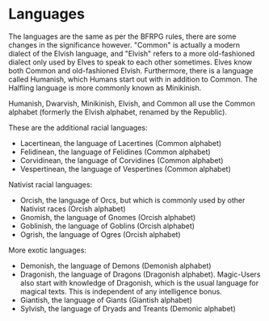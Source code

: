 Languages
=========
The languages are the same as per the BFRPG rules, there are some changes in the significance however. "Common" is actually a modern dialect of the Elvish language, and "Elvish" refers to a more old-fashioned dialect only used by Elves to speak to each other sometimes. Elves know both Common and old-fashioned Elvish. Furthermore, there is a language called Humanish, which Humans start out with in addition to Common. The Halfling language is more commonly known as Minikinish.

Humanish, Dwarvish, Minikinish, Elvish, and Common all use the Common alphabet (formerly the Elvish alphabet, renamed by the Republic).

These are the additional racial languages:
- Lacertinean, the language of Lacertines (Common alphabet)
- Felidinean, the language of Felidines (Common alphabet)
- Corvidinean, the language of Corvidines (Common alphabet)
- Vespertinean, the language of Vespertines (Common alphabet)

Nativist racial languages:
- Orcish, the language of Orcs, but which is commonly used by other Nativist races (Orcish alphabet)
- Gnomish, the language of Gnomes (Orcish alphabet)
- Goblinish, the language of Goblins (Orcish alphabet)
- Ogrish, the language of Ogres (Orcish alphabet)

More exotic languages:
- Demonish, the language of Demons (Demonish alphabet)
- Dragonish, the language of Dragons (Dragonish alphabet). Magic-Users also start with knowledge of Dragonish, which is the usual language for magical texts. This is independent of any intelligence bonus.
- Giantish, the language of Giants (Giantish alphabet)
- Sylvish, the language of Dryads and Treants (Demonic alphabet)
